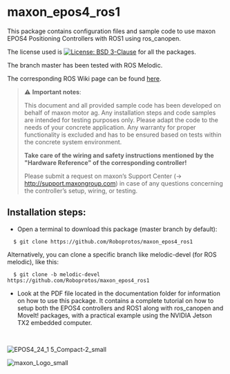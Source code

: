 maxon_epos4_ros1
================

This package contains configuration files and sample code to use maxon EPOS4 Positioning Controllers with ROS1 using ros_canopen.

The license used is [![License: BSD 3-Clause](https://img.shields.io/badge/License-BSD%203--Clause-blue.svg)](https://opensource.org/licenses/BSD-3-Clause) for all the packages.

The branch master has been tested with ROS Melodic.

The corresponding ROS Wiki page can be found [here](http://wiki.ros.org/maxon_epos4_ros1).

> :warning: **Important notes**: <p>This document and all provided sample code has been developed on behalf of maxon motor
ag. Any installation steps and code samples are intended for testing purposes only.
Please adapt the code to the needs of your concrete application.
Any warranty for proper functionality is excluded and has to be ensured based on tests within
the concrete system environment.<p>
**Take care of the wiring and safety instructions mentioned by the "Hardware Reference" of the
corresponding controller!**<p>
Please submit a request on maxon’s Support Center (-> http://support.maxongroup.com) in
case of any questions concerning the controller’s setup, wiring, or testing.
  
## Installation steps: 

- Open a terminal to download this package (master branch by default):
```
  $ git clone https://github.com/Roboprotos/maxon_epos4_ros1
```
Alternatively, you can clone a specific branch like melodic-devel (for ROS melodic), like this:
```
  $ git clone -b melodic-devel https://github.com/Roboprotos/maxon_epos4_ros1
``` 
- Look at the PDF file located in the documentation folder for information on how to use this package. It contains a complete tutorial on how to setup both the EPOS4 controllers and ROS1 along with ros_canopen and MoveIt! packages, with a practical example using the NVIDIA Jetson TX2 embedded computer.

<br/>
  
![EPOS4_24_1 5_Compact-2_small](https://user-images.githubusercontent.com/66867384/143435983-b63cc9e0-8983-4f60-9cd4-cbe4f84f76f2.jpg)
  
![maxon_Logo_small](https://user-images.githubusercontent.com/66867384/143436010-5d3968e7-79f8-48b9-a35b-e5159ec20ee6.png)
